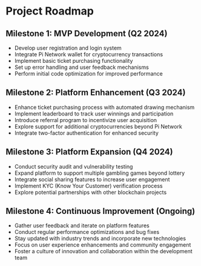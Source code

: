 # Project Roadmap

## Milestone 1: MVP Development (Q2 2024)
- Develop user registration and login system
- Integrate Pi Network wallet for cryptocurrency transactions
- Implement basic ticket purchasing functionality
- Set up error handling and user feedback mechanisms
- Perform initial code optimization for improved performance

## Milestone 2: Platform Enhancement (Q3 2024)
- Enhance ticket purchasing process with automated drawing mechanism
- Implement leaderboard to track user winnings and participation
- Introduce referral program to incentivize user acquisition
- Explore support for additional cryptocurrencies beyond Pi Network
- Integrate two-factor authentication for enhanced security

## Milestone 3: Platform Expansion (Q4 2024)
- Conduct security audit and vulnerability testing
- Expand platform to support multiple gambling games beyond lottery
- Integrate social sharing features to increase user engagement
- Implement KYC (Know Your Customer) verification process
- Explore potential partnerships with other blockchain projects

## Milestone 4: Continuous Improvement (Ongoing)
- Gather user feedback and iterate on platform features
- Conduct regular performance optimizations and bug fixes
- Stay updated with industry trends and incorporate new technologies
- Focus on user experience enhancements and community engagement
- Foster a culture of innovation and collaboration within the development team
